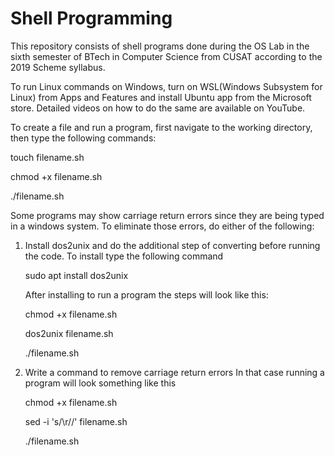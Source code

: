 # Shell Programming

This repository consists of shell programs done during the OS Lab in the sixth semester of BTech in Computer Science from CUSAT according to the 2019 Scheme syllabus.

To run Linux commands on Windows, turn on WSL(Windows Subsystem for Linux) from Apps and Features and install Ubuntu app from the Microsoft store. 
Detailed videos on how to do the same are available on YouTube. 

To create a file and run a program, first navigate to the working directory, then type the following commands:

touch filename.sh

chmod +x filename.sh

./filename.sh


Some programs may show carriage return errors since they are being typed in a windows system. To eliminate those errors, do either of the following:

1. Install dos2unix and do the additional step of converting before running the code.
   To install type the following command

   sudo apt install dos2unix

   After installing to run a program the steps will look like this:
   
   chmod +x filename.sh

   dos2unix filename.sh

   ./filename.sh

3. Write a command to remove carriage return errors
   In that case running a program will look something like this

   chmod +x filename.sh

   sed -i 's/\r//' filename.sh

   ./filename.sh
